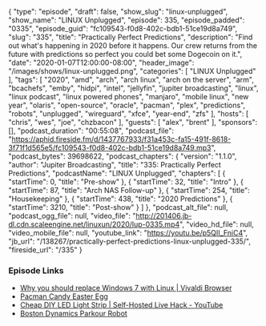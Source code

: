 {
  "type": "episode",
  "draft": false,
  "show_slug": "linux-unplugged",
  "show_name": "LINUX Unplugged",
  "episode": 335,
  "episode_padded": "0335",
  "episode_guid": "fc109543-f0d8-402c-bdb1-51ce19d8a749",
  "slug": "335",
  "title": "Practically Perfect Predictions",
  "description": "Find out what's happening in 2020 before it happens. Our crew returns from the future with predictions so perfect you could bet some Dogecoin on it.",
  "date": "2020-01-07T12:00:00-08:00",
  "header_image": "/images/shows/linux-unplugged.png",
  "categories": [
    "LINUX Unplugged"
  ],
  "tags": [
    "2020",
    "amd",
    "arch",
    "arch linux",
    "arch on the server",
    "arm",
    "bcachefs",
    "emby",
    "hidpi",
    "intel",
    "jellyfin",
    "jupiter broadcasting",
    "linux",
    "linux podcast",
    "linux powered phones",
    "manjaro",
    "mobile linux",
    "new year",
    "olaris",
    "open-source",
    "oracle",
    "pacman",
    "plex",
    "predictions",
    "robots",
    "unplugged",
    "wireguard",
    "xfce",
    "year-end",
    "zfs"
  ],
  "hosts": [
    "chris",
    "wes",
    "joe",
    "chzbacon"
  ],
  "guests": [
    "alex",
    "brent"
  ],
  "sponsors": [],
  "podcast_duration": "00:55:08",
  "podcast_file": "https://aphid.fireside.fm/d/1437767933/f31a453c-fa15-491f-8618-3f71f1d565e5/fc109543-f0d8-402c-bdb1-51ce19d8a749.mp3",
  "podcast_bytes": 39698622,
  "podcast_chapters": {
    "version": "1.1.0",
    "author": "Jupiter Broadcasting",
    "title": "335: Practically Perfect Predictions",
    "podcastName": "LINUX Unplugged",
    "chapters": [
      {
        "startTime": 0,
        "title": "Pre-show"
      },
      {
        "startTime": 32,
        "title": "Intro"
      },
      {
        "startTime": 87,
        "title": "Arch NAS Follow-up"
      },
      {
        "startTime": 254,
        "title": "Housekeeping"
      },
      {
        "startTime": 438,
        "title": "2020 Predictions"
      },
      {
        "startTime": 3210,
        "title": "Post-show"
      }
    ]
  },
  "podcast_alt_file": null,
  "podcast_ogg_file": null,
  "video_file": "http://201406.jb-dl.cdn.scaleengine.net/linuxun/2020/lup-0335.mp4",
  "video_hd_file": null,
  "video_mobile_file": null,
  "youtube_link": "https://youtu.be/p5QII_FniC4",
  "jb_url": "/138267/practically-perfect-predictions-linux-unplugged-335/",
  "fireside_url": "/335"
}


### Episode Links

  * [Why you should replace Windows 7 with Linux | Vivaldi Browser](https://vivaldi.com/blog/replace-windows-7-with-linux/ "Why you should replace Windows 7 with Linux | Vivaldi Browser")
  * [Pacman Candy Easter Egg](https://www.reddit.com/r/archlinux/comments/6r8lk0/i_love_candydo_you/ "Pacman Candy Easter Egg")
  * [Cheap DIY LED Light Strip | Self-Hosted Live Hack - YouTube](https://www.youtube.com/watch?v=aQyigSkcjMQ "Cheap DIY LED Light Strip | Self-Hosted Live Hack - YouTube")
  * [Boston Dynamics Parkour Robot](https://www.youtube.com/watch?v=_sBBaNYex3E "Boston Dynamics Parkour Robot")


